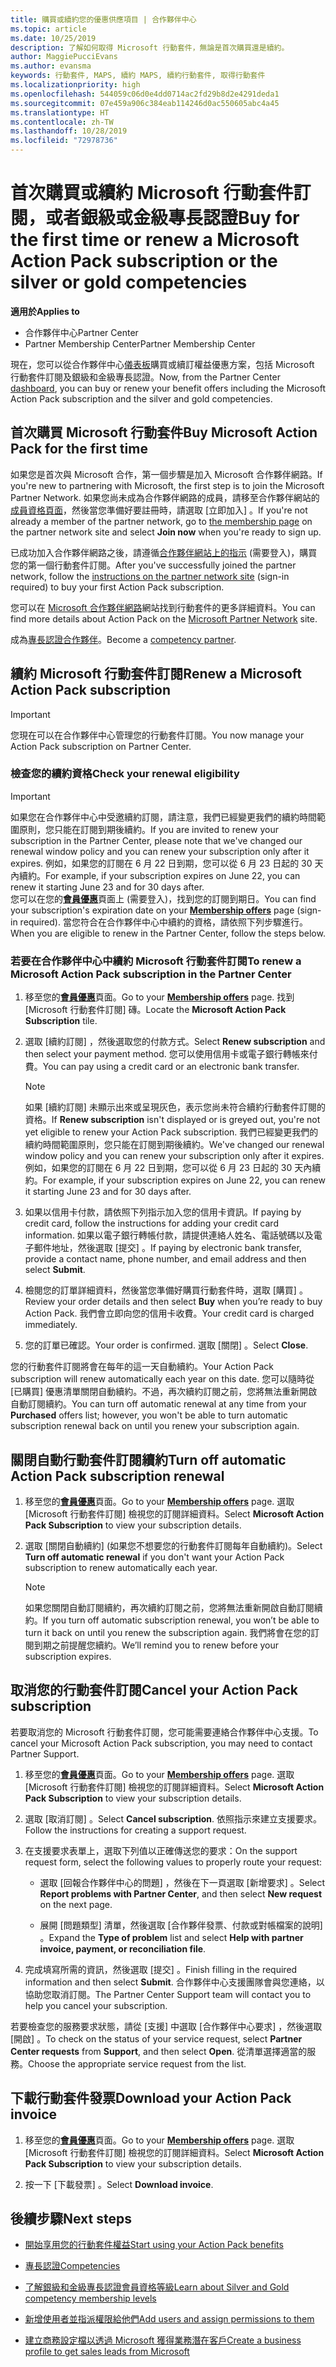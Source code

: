 ```yaml
---
title: 購買或續約您的優惠供應項目 | 合作夥伴中心
ms.topic: article
ms.date: 10/25/2019
description: 了解如何取得 Microsoft 行動套件，無論是首次購買還是續約。
author: MaggiePucciEvans
ms.author: evansma
keywords: 行動套件, MAPS, 續約 MAPS, 續約行動套件, 取得行動套件
ms.localizationpriority: high
ms.openlocfilehash: 544059c06d0e4dd0714ac2fd29b8d2e4291deda1
ms.sourcegitcommit: 07e459a906c384eab114246d0ac550605abc4a45
ms.translationtype: HT
ms.contentlocale: zh-TW
ms.lasthandoff: 10/28/2019
ms.locfileid: "72978736"
---
```

# <a name="buy-for-the-first-time-or-renew-a-microsoft-action-pack-subscription-or-the-silver-or-gold-competencies"></a><span data-ttu-id="40ca3-104">首次購買或續約 Microsoft 行動套件訂閱，或者銀級或金級專長認證</span><span class="sxs-lookup"><span data-stu-id="40ca3-104">Buy for the first time or renew a Microsoft Action Pack subscription or the silver or gold competencies</span></span>

<span data-ttu-id="40ca3-105">**適用於**</span><span class="sxs-lookup"><span data-stu-id="40ca3-105">**Applies to**</span></span>

-  <span data-ttu-id="40ca3-106">合作夥伴中心</span><span class="sxs-lookup"><span data-stu-id="40ca3-106">Partner Center</span></span>
-  <span data-ttu-id="40ca3-107">Partner Membership Center</span><span class="sxs-lookup"><span data-stu-id="40ca3-107">Partner Membership Center</span></span>

<span data-ttu-id="40ca3-108">現在，您可以從合作夥伴中心[儀表板](https://docs.microsoft.com/partner-center/)購買或續訂權益優惠方案，包括 Microsoft 行動套件訂閱及銀級和金級專長認證。</span><span class="sxs-lookup"><span data-stu-id="40ca3-108">Now, from the Partner Center [dashboard](https://docs.microsoft.com/partner-center/), you can buy or renew your benefit offers including the Microsoft Action Pack subscription and the silver and gold competencies.</span></span> 

## <a name="buy-microsoft-action-pack-for-the-first-time"></a><span data-ttu-id="40ca3-109">首次購買 Microsoft 行動套件</span><span class="sxs-lookup"><span data-stu-id="40ca3-109">Buy Microsoft Action Pack for the first time</span></span>

<span data-ttu-id="40ca3-110">如果您是首次與 Microsoft 合作，第一個步驟是加入 Microsoft 合作夥伴網路。</span><span class="sxs-lookup"><span data-stu-id="40ca3-110">If you're new to partnering with Microsoft, the first step is to join the Microsoft Partner Network.</span></span> <span data-ttu-id="40ca3-111">如果您尚未成為合作夥伴網路的成員，請移至合作夥伴網站的[成員資格頁面](https://partner.microsoft.com/membership)，然後當您準備好要註冊時，請選取 [立即加入]  。</span><span class="sxs-lookup"><span data-stu-id="40ca3-111">If you're not already a member of the partner network, go to [the membership page](https://partner.microsoft.com/membership) on the partner network site and select **Join now** when you're ready to sign up.</span></span> 

<span data-ttu-id="40ca3-112">已成功加入合作夥伴網路之後，請遵循[合作夥伴網站上的指示](https://partner.microsoft.com/membership/action-pack) (需要登入)，購買您的第一個行動套件訂閱。</span><span class="sxs-lookup"><span data-stu-id="40ca3-112">After you've successfully joined the partner network, follow the [instructions on the partner network site](https://partner.microsoft.com/membership/action-pack) (sign-in required) to buy your first Action Pack subscription.</span></span> 

<span data-ttu-id="40ca3-113">您可以在 [Microsoft 合作夥伴網路](https://partner.microsoft.com/membership/internal-use-software#simple-tab-content-3)網站找到行動套件的更多詳細資料。</span><span class="sxs-lookup"><span data-stu-id="40ca3-113">You can find more details about Action Pack on the [Microsoft Partner Network](https://partner.microsoft.com/membership/internal-use-software#simple-tab-content-3) site.</span></span>

<span data-ttu-id="40ca3-114">成為[專長認證合作夥伴](https://partner.microsoft.com/membership/competencies)。</span><span class="sxs-lookup"><span data-stu-id="40ca3-114">Become a [competency partner](https://partner.microsoft.com/membership/competencies).</span></span> 

## <a name="renew-a-microsoft-action-pack-subscription"></a><span data-ttu-id="40ca3-115">續約 Microsoft 行動套件訂閱</span><span class="sxs-lookup"><span data-stu-id="40ca3-115">Renew a Microsoft Action Pack subscription</span></span>

>[!IMPORTANT]
><span data-ttu-id="40ca3-116">您現在可以在合作夥伴中心管理您的行動套件訂閱。</span><span class="sxs-lookup"><span data-stu-id="40ca3-116">You now manage your Action Pack subscription on Partner Center.</span></span>

### <a name="check-your-renewal-eligibility"></a><span data-ttu-id="40ca3-117">檢查您的續約資格</span><span class="sxs-lookup"><span data-stu-id="40ca3-117">Check your renewal eligibility</span></span>

>[!IMPORTANT]
><span data-ttu-id="40ca3-118">如果您在合作夥伴中心中受邀續約訂閱，請注意，我們已經變更我們的續約時間範圍原則，您只能在訂閱到期後續約。</span><span class="sxs-lookup"><span data-stu-id="40ca3-118">If you are invited to renew your subscription in the Partner Center, please note that we've changed our renewal window policy and you can renew your subscription only after it expires.</span></span> <span data-ttu-id="40ca3-119">例如，如果您的訂閱在 6 月 22 日到期，您可以從 6 月 23 日起的 30 天內續約。</span><span class="sxs-lookup"><span data-stu-id="40ca3-119">For example, if your subscription expires on June 22, you can renew it starting June 23 and for 30 days after.</span></span>       
><span data-ttu-id="40ca3-120">您可以在您的[**會員優惠**](https://partnercenter.microsoft.com/pcv/partnership/offers)頁面上 (需要登入)，找到您的訂閱到期日。</span><span class="sxs-lookup"><span data-stu-id="40ca3-120">You can find your subscription's expiration date on your [**Membership offers**](https://partnercenter.microsoft.com/pcv/partnership/offers) page (sign-in required).</span></span> <span data-ttu-id="40ca3-121">當您符合在合作夥伴中心中續約的資格，請依照下列步驟進行。</span><span class="sxs-lookup"><span data-stu-id="40ca3-121">When you are eligible to renew in the Partner Center, follow the steps below.</span></span>  

### <a name="to-renew-a-microsoft-action-pack-subscription-in-the-partner-center"></a><span data-ttu-id="40ca3-122">若要在合作夥伴中心中續約 Microsoft 行動套件訂閱</span><span class="sxs-lookup"><span data-stu-id="40ca3-122">To renew a Microsoft Action Pack subscription in the Partner Center</span></span>

1. <span data-ttu-id="40ca3-123">移至您的[**會員優惠**](https://partnercenter.microsoft.com/pcv/partnership/offers)頁面。</span><span class="sxs-lookup"><span data-stu-id="40ca3-123">Go to your [**Membership offers**](https://partnercenter.microsoft.com/pcv/partnership/offers) page.</span></span> <span data-ttu-id="40ca3-124">找到 [Microsoft 行動套件訂閱]  磚。</span><span class="sxs-lookup"><span data-stu-id="40ca3-124">Locate the **Microsoft Action Pack Subscription** tile.</span></span>  

2. <span data-ttu-id="40ca3-125">選取 [續約訂閱]  ，然後選取您的付款方式。</span><span class="sxs-lookup"><span data-stu-id="40ca3-125">Select **Renew subscription** and then select your payment method.</span></span> <span data-ttu-id="40ca3-126">您可以使用信用卡或電子銀行轉帳來付費。</span><span class="sxs-lookup"><span data-stu-id="40ca3-126">You can pay using a credit card or an electronic bank transfer.</span></span>

    >[!NOTE]
    ><span data-ttu-id="40ca3-127">如果 [續約訂閱]  未顯示出來或呈現灰色，表示您尚未符合續約行動套件訂閱的資格。</span><span class="sxs-lookup"><span data-stu-id="40ca3-127">If **Renew subscription** isn't displayed or is greyed out, you're not yet eligible to renew your Action Pack subscription.</span></span> <span data-ttu-id="40ca3-128">我們已經變更我們的續約時間範圍原則，您只能在訂閱到期後續約。</span><span class="sxs-lookup"><span data-stu-id="40ca3-128">We've changed our renewal window policy and you can renew your subscription only after it expires.</span></span> <span data-ttu-id="40ca3-129">例如，如果您的訂閱在 6 月 22 日到期，您可以從 6 月 23 日起的 30 天內續約。</span><span class="sxs-lookup"><span data-stu-id="40ca3-129">For example, if your subscription expires on June 22, you can renew it starting June 23 and for 30 days after.</span></span>  

3. <span data-ttu-id="40ca3-130">如果以信用卡付款，請依照下列指示加入您的信用卡資訊。</span><span class="sxs-lookup"><span data-stu-id="40ca3-130">If paying by credit card, follow the instructions for adding your credit card information.</span></span> <span data-ttu-id="40ca3-131">如果以電子銀行轉帳付款，請提供連絡人姓名、電話號碼以及電子郵件地址，然後選取 [提交]  。</span><span class="sxs-lookup"><span data-stu-id="40ca3-131">If paying by electronic bank transfer, provide a contact name, phone number, and email address and then select **Submit**.</span></span> 
     
4. <span data-ttu-id="40ca3-132">檢閱您的訂單詳細資料，然後當您準備好購買行動套件時，選取 [購買]  。</span><span class="sxs-lookup"><span data-stu-id="40ca3-132">Review your order details and then select **Buy** when you’re ready to buy Action Pack.</span></span> <span data-ttu-id="40ca3-133">我們會立即向您的信用卡收費。</span><span class="sxs-lookup"><span data-stu-id="40ca3-133">Your credit card is charged immediately.</span></span>

5. <span data-ttu-id="40ca3-134">您的訂單已確認。</span><span class="sxs-lookup"><span data-stu-id="40ca3-134">Your order is confirmed.</span></span> <span data-ttu-id="40ca3-135">選取 [關閉]  。</span><span class="sxs-lookup"><span data-stu-id="40ca3-135">Select **Close**.</span></span>

<span data-ttu-id="40ca3-136">您的行動套件訂閱將會在每年的這一天自動續約。</span><span class="sxs-lookup"><span data-stu-id="40ca3-136">Your Action Pack subscription will renew automatically each year on this date.</span></span> <span data-ttu-id="40ca3-137">您可以隨時從 [已購買]  優惠清單關閉自動續約。不過，再次續約訂閱之前，您將無法重新開啟自動訂閱續約。</span><span class="sxs-lookup"><span data-stu-id="40ca3-137">You can turn off automatic renewal at any time from your **Purchased** offers list; however, you won't be able to turn automatic subscription renewal back on until you renew your subscription again.</span></span> 


## <a name="turn-off-automatic-action-pack-subscription-renewal"></a><span data-ttu-id="40ca3-138">關閉自動行動套件訂閱續約</span><span class="sxs-lookup"><span data-stu-id="40ca3-138">Turn off automatic Action Pack subscription renewal</span></span>

1. <span data-ttu-id="40ca3-139">移至您的[**會員優惠**](https://partnercenter.microsoft.com/pcv/partnership/offers)頁面。</span><span class="sxs-lookup"><span data-stu-id="40ca3-139">Go to your [**Membership offers**](https://partnercenter.microsoft.com/pcv/partnership/offers) page.</span></span>  <span data-ttu-id="40ca3-140">選取 [Microsoft 行動套件訂閱]  檢視您的訂閱詳細資料。</span><span class="sxs-lookup"><span data-stu-id="40ca3-140">Select **Microsoft Action Pack Subscription** to view your subscription details.</span></span> 

2. <span data-ttu-id="40ca3-141">選取 [關閉自動續約]  (如果您不想要您的行動套件訂閱每年自動續約)。</span><span class="sxs-lookup"><span data-stu-id="40ca3-141">Select **Turn off automatic renewal** if you don't want your Action Pack subscription to renew automatically each year.</span></span> 

    >[!NOTE]
    ><span data-ttu-id="40ca3-142">如果您關閉自動訂閱續約，再次續約訂閱之前，您將無法重新開啟自動訂閱續約。</span><span class="sxs-lookup"><span data-stu-id="40ca3-142">If you turn off automatic subscription renewal, you won’t be able to turn it back on until you renew the subscription again.</span></span> <span data-ttu-id="40ca3-143">我們將會在您的訂閱到期之前提醒您續約。</span><span class="sxs-lookup"><span data-stu-id="40ca3-143">We’ll remind you to renew before your subscription expires.</span></span>


## <a name="cancel-your-action-pack-subscription"></a><span data-ttu-id="40ca3-144">取消您的行動套件訂閱</span><span class="sxs-lookup"><span data-stu-id="40ca3-144">Cancel your Action Pack subscription</span></span>

<span data-ttu-id="40ca3-145">若要取消您的 Microsoft 行動套件訂閱，您可能需要連絡合作夥伴中心支援。</span><span class="sxs-lookup"><span data-stu-id="40ca3-145">To cancel your Microsoft Action Pack subscription, you may need to contact Partner Support.</span></span>

1. <span data-ttu-id="40ca3-146">移至您的[**會員優惠**](https://partnercenter.microsoft.com/pcv/partnership/offers)頁面。</span><span class="sxs-lookup"><span data-stu-id="40ca3-146">Go to your [**Membership offers**](https://partnercenter.microsoft.com/pcv/partnership/offers) page.</span></span> <span data-ttu-id="40ca3-147">選取 [Microsoft 行動套件訂閱]  檢視您的訂閱詳細資料。</span><span class="sxs-lookup"><span data-stu-id="40ca3-147">Select **Microsoft Action Pack Subscription** to view your subscription details.</span></span> 

3. <span data-ttu-id="40ca3-148">選取 [取消訂閱]  。</span><span class="sxs-lookup"><span data-stu-id="40ca3-148">Select **Cancel subscription**.</span></span> <span data-ttu-id="40ca3-149">依照指示來建立支援要求。</span><span class="sxs-lookup"><span data-stu-id="40ca3-149">Follow the instructions for creating a support request.</span></span> 

4. <span data-ttu-id="40ca3-150">在支援要求表單上，選取下列值以正確傳送您的要求：</span><span class="sxs-lookup"><span data-stu-id="40ca3-150">On the support request form, select the following values to properly route your request:</span></span>

    -  <span data-ttu-id="40ca3-151">選取 [回報合作夥伴中心的問題]  ，然後在下一頁選取 [新增要求]  。</span><span class="sxs-lookup"><span data-stu-id="40ca3-151">Select **Report problems with Partner Center**, and then select **New request** on the next page.</span></span>

    -  <span data-ttu-id="40ca3-152">展開 [問題類型]  清單，然後選取 [合作夥伴發票、付款或對帳檔案的說明]  。</span><span class="sxs-lookup"><span data-stu-id="40ca3-152">Expand the **Type of problem** list and select **Help with partner invoice, payment, or reconciliation file**.</span></span> 

5. <span data-ttu-id="40ca3-153">完成填寫所需的資訊，然後選取 [提交]  。</span><span class="sxs-lookup"><span data-stu-id="40ca3-153">Finish filling in the required information and then select **Submit**.</span></span> <span data-ttu-id="40ca3-154">合作夥伴中心支援團隊會與您連絡，以協助您取消訂閱。</span><span class="sxs-lookup"><span data-stu-id="40ca3-154">The Partner Center Support team will contact you to help you cancel your subscription.</span></span>

<span data-ttu-id="40ca3-155">若要檢查您的服務要求狀態，請從 [支援]  中選取 [合作夥伴中心要求]  ，然後選取 [開啟]  。</span><span class="sxs-lookup"><span data-stu-id="40ca3-155">To check on the status of your service request, select **Partner Center requests** from **Support**, and then select **Open**.</span></span> <span data-ttu-id="40ca3-156">從清單選擇適當的服務。</span><span class="sxs-lookup"><span data-stu-id="40ca3-156">Choose the appropriate service request from the list.</span></span>  

## <a name="download-your-action-pack-invoice"></a><span data-ttu-id="40ca3-157">下載行動套件發票</span><span class="sxs-lookup"><span data-stu-id="40ca3-157">Download your Action Pack invoice</span></span>

1. <span data-ttu-id="40ca3-158">移至您的[**會員優惠**](https://partnercenter.microsoft.com/pcv/partnership/offers)頁面。</span><span class="sxs-lookup"><span data-stu-id="40ca3-158">Go to your [**Membership offers**](https://partnercenter.microsoft.com/pcv/partnership/offers) page.</span></span> <span data-ttu-id="40ca3-159">選取 [Microsoft 行動套件訂閱]  檢視您的訂閱詳細資料。</span><span class="sxs-lookup"><span data-stu-id="40ca3-159">Select **Microsoft Action Pack Subscription** to view your subscription details.</span></span> 

3. <span data-ttu-id="40ca3-160">按一下 [下載發票]  。</span><span class="sxs-lookup"><span data-stu-id="40ca3-160">Select **Download invoice**.</span></span>
 
## <a name="next-steps"></a><span data-ttu-id="40ca3-161">後續步驟</span><span class="sxs-lookup"><span data-stu-id="40ca3-161">Next steps</span></span>

-   [<span data-ttu-id="40ca3-162">開始享用您的行動套件權益</span><span class="sxs-lookup"><span data-stu-id="40ca3-162">Start using your Action Pack benefits</span></span>](manage-your-partner-network-benefits.md)

-   [<span data-ttu-id="40ca3-163">專長認證</span><span class="sxs-lookup"><span data-stu-id="40ca3-163">Competencies</span></span>](learn-about-competencies.md)

-   [<span data-ttu-id="40ca3-164">了解銀級和金級專長認證會員資格等級</span><span class="sxs-lookup"><span data-stu-id="40ca3-164">Learn about Silver and Gold competency membership levels</span></span>](https://partner.microsoft.com/membership/internal-use-software#simple-tab-content-2)

-   [<span data-ttu-id="40ca3-165">新增使用者並指派權限給他們</span><span class="sxs-lookup"><span data-stu-id="40ca3-165">Add users and assign permissions to them</span></span>](create-user-accounts-and-set-permissions.md)

-   [<span data-ttu-id="40ca3-166">建立商務設定檔以透過 Microsoft 獲得業務潛在客戶</span><span class="sxs-lookup"><span data-stu-id="40ca3-166">Create a business profile to get sales leads from Microsoft</span></span>](create-a-marketing-profile.md)




